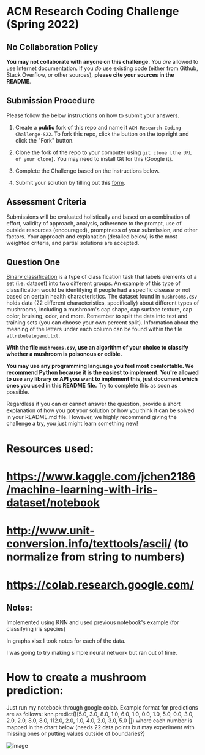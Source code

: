 # ACM Research Coding Challenge (Spring 2022)

## [](https://github.com/ACM-Research/-DRAFT-Coding-Challenge-S22#no-collaboration-policy)No Collaboration Policy

**You may not collaborate with anyone on this challenge.**  You  _are_  allowed to use Internet documentation. If you  _do_  use existing code (either from Github, Stack Overflow, or other sources),  **please cite your sources in the README**.

## [](https://github.com/ACM-Research/-DRAFT-Coding-Challenge-S22#submission-procedure)Submission Procedure

Please follow the below instructions on how to submit your answers.

1.  Create a  **public**  fork of this repo and name it  `ACM-Research-Coding-Challenge-S22`. To fork this repo, click the button on the top right and click the "Fork" button.

2.  Clone the fork of the repo to your computer using  `git clone [the URL of your clone]`. You may need to install Git for this (Google it).

3.  Complete the Challenge based on the instructions below.

4.  Submit your solution by filling out this [form](https://acmutd.typeform.com/to/uTpjeA8G).

## Assessment Criteria 

Submissions will be evaluated holistically and based on a combination of effort, validity of approach, analysis, adherence to the prompt, use of outside resources (encouraged), promptness of your submission, and other factors. Your approach and explanation (detailed below) is the most weighted criteria, and partial solutions are accepted. 

## [](https://github.com/ACM-Research/-DRAFT-Coding-Challenge-S22#question-one)Question One

[Binary classification](https://en.wikipedia.org/wiki/Binary_classification) is a type of classification task that labels elements of a set (i.e. dataset) into two different groups. An example of this type of classification would be identifying if people had a specific disease or not based on certain health characteristics. The dataset found in `mushrooms.csv` holds data (22 different characteristics, specifically) about different types of mushrooms, including a mushroom's cap shape, cap surface texture, cap color, bruising, odor, and more. Remember to split the data into test and training sets (you can choose your own percent split). Information about the meaning of the letters under each column can be found within the file `attributelegend.txt`.

**With the file `mushrooms.csv`, use an algorithm of your choice to classify whether a mushroom is poisonous or edible.**

**You may use any programming language you feel most comfortable. We recommend Python because it is the easiest to implement. You're allowed to use any library or API you want to implement this, just document which ones you used in this README file.** Try to complete this as soon as possible.

Regardless if you can or cannot answer the question, provide a short explanation of how you got your solution or how you think it can be solved in your README.md file. However, we highly recommend giving the challenge a try, you just might learn something new!


# Resources used:
# https://www.kaggle.com/jchen2186/machine-learning-with-iris-dataset/notebook
# http://www.unit-conversion.info/texttools/ascii/ (to normalize from string to numbers)
# https://colab.research.google.com/

## Notes:
Implemented using KNN and used previous notebook's example (for classifying iris species)

In graphs.xlsx I took notes for each of the data. 

I was going to try making simple neural network but ran out of time.


# How to create a mushroom prediction:

Just run my notebook through google colab. Example format for predictions are as follows:
knn.predict([[5.0,	3.0,	8.0,	1.0,	6.0,	1.0,	0.0,	1.0,	5.0,	0.0,	3.0,	2.0,	2.0,	8.0,	8.0,	112.0,	2.0,	1.0,	4.0,	2.0,	3.0,	5.0	]])
where each number is mapped in the chart below (needs 22 data points but may experiment with missing ones or putting values outside of boundaries?)


													

![image](https://user-images.githubusercontent.com/60868589/151779920-6b5a2489-1d03-4052-9734-1bbdaae25ba7.png)


